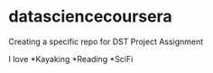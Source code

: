 # datasciencecoursera
Creating a specific repo for DST Project Assignment

I love *Kayaking *Reading *SciFi

